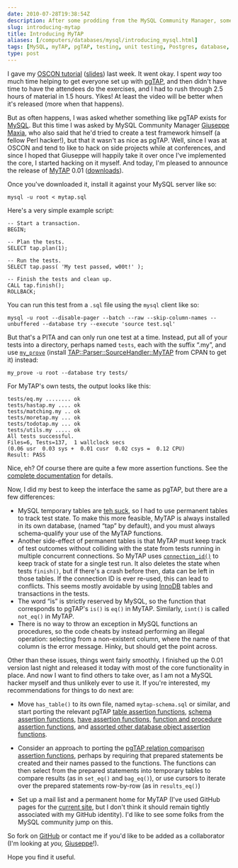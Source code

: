 ```yaml
--- 
date: 2010-07-28T19:38:54Z
description: After some prodding from the MySQL Community Manager, some OSCON hacking yields tangible results.
slug: introducing-mytap
title: Introducing MyTAP
aliases: [/computers/databases/mysql/introducing_mysql.html]
tags: [MySQL, myTAP, pgTAP, testing, unit testing, Postgres, database, test-driven database development, test-driven database design]
type: post
---
```


I gave my [OSCON tutorial] ([slides]) last week. It went okay. I spent *way* too
much time helping to get everyone set up with [pgTAP], and then didn't have time
to have the attendees do the exercises, and I had to rush through 2.5 hours of
material in 1.5 hours. Yikes! At least the video will be better when it's
released (more when that happens).

But as often happens, I was asked whether something like pgTAP exists for
[MySQL]. But this time I was asked by MySQL Community Manager [Giuseppe Maxia],
who also said that he'd tried to create a test framework himself (a fellow Perl
hacker!), but that it wasn't as nice as pgTAP. Well, since I was at OSCON and
tend to like to hack on side projects while at conferences, and since I hoped
that Giuseppe will happily take it over once I've implemented the core, I
started hacking on it myself. And today, I'm pleased to announce the release of
[MyTAP] 0.01 ([downloads]).

Once you've downloaded it, install it against your MySQL server like so:

    mysql -u root < mytap.sql

Here's a very simple example script:

    -- Start a transaction.
    BEGIN;

    -- Plan the tests.
    SELECT tap.plan(1);

    -- Run the tests.
    SELECT tap.pass( 'My test passed, w00t!' );

    -- Finish the tests and clean up.
    CALL tap.finish();
    ROLLBACK;

You can run this test from a `.sql` file using the `mysql` client like so:

    mysql -u root --disable-pager --batch --raw --skip-column-names --unbuffered --database try --execute 'source test.sql'

But that's a PITA and can only run one test at a time. Instead, put all of your
tests into a directory, perhaps named `tests`, each with the suffix “.my”, and
use [`my_prove`] (install [TAP::Parser::SourceHandler::MyTAP] from CPAN to get
it) instead:

    my_prove -u root --database try tests/

For MyTAP's own tests, the output looks like this:

    tests/eq.my ........ ok
    tests/hastap.my .... ok
    tests/matching.my .. ok
    tests/moretap.my ... ok
    tests/todotap.my ... ok
    tests/utils.my ..... ok
    All tests successful.
    Files=6, Tests=137,  1 wallclock secs
    (0.06 usr  0.03 sys +  0.01 cusr  0.02 csys =  0.12 CPU)
    Result: PASS

Nice, eh? Of course there are quite a few more assertion functions. See the
[complete documentation] for details.

Now, I did my best to keep the interface the same as pgTAP, but there are a few
differences:

-   MySQL temporary tables are [teh suck], so I had to use permanent tables to
    track test state. To make this more feasible, MyTAP is always installed in
    its own database, (named “tap” by default), and you must always
    schema-qualify your use of the MyTAP functions.
-   Another side-effect of permanent tables is that MyTAP must keep track of
    test outcomes without colliding with the state from tests running in
    multiple concurrent connections. So MyTAP uses [`connection_id()`] to keep
    track of state for a single test run. It also deletes the state when tests
    `finish()`, but if there's a crash before then, data can be left in those
    tables. If the connection ID is ever re-used, this can lead to conflicts.
    This seems mostly avoidable by using [InnoDB] tables and transactions in the
    tests.
-   The word “is” is strictly reserved by MySQL, so the function that
    corresponds to pgTAP's `is()` is `eq()` in MyTAP. Similarly, `isnt()` is
    called `not_eq()` in MyTAP.
-   There is no way to throw an exception in MySQL functions an procedures, so
    the code cheats by instead performing an illegal operation: selecting from a
    non-existent column, where the name of that column is the error message.
    Hinky, but should get the point across.

Other than these issues, things went fairly smoothly. I finished up the 0.01
version last night and released it today with most of the core functionality in
place. And now I want to find others to take over, as I am not a MySQL hacker
myself and thus unlikely ever to use it. If you're interested, my
recommendations for things to do next are:

-   Move `has_table()` to its own file, named `mytap-schema.sql` or similar, and
    start porting the relevant pgTAP [table assertion functions], [schema
    assertion functions], [have assertion functions], [function and procedure
    assertion functions], and [assorted other database object assertion
    functions].

-   Consider an approach to porting the [pgTAP relation comparison assertion
    functions], perhaps by requiring that prepared statements be created and
    their names passed to the functions. The functions can then select from the
    prepared statements into temporary tables to compare results (as in
    `set_eq()` and `bag_eq()`), or use cursors to iterate over the prepared
    statements row-by-row (as in `results_eq()`)

-   Set up a mail list and a permanent home for MyTAP (I've used GitHub pages
    for the [current site], but I don't think it should remain tightly
    associated with my GitHub identity). I'd like to see some folks from the
    MySQL community jump on this.

So fork on [GitHub] or contact me if you'd like to be added as a collaborator
(I'm looking at *you,* [Giuseppe][Giuseppe Maxia]!).

Hope you find it useful.

  [OSCON tutorial]: http://www.oscon.com/oscon2010/public/schedule/detail/14168
    "Test Driven Database Development"
  [slides]: https://www.slideshare.net/justatheory/test-drivern-database-development
    "slides on SlideShare"
  [pgTAP]: http://pgtap.org/
  [MySQL]: http://www.mysql.com/
  [Giuseppe Maxia]: http://datacharmer.blogspot.com/
  [MyTAP]: http://github.com/theory/mytap/
  [downloads]: http://github.com/theory/mytap/downloads
  [`my_prove`]: http://search.cpan.org/perldoc?my_prove
  [TAP::Parser::SourceHandler::MyTAP]: http://search.cpan.org/dist/TAP-Parser-SourceHandler-MyTAP/
  [complete documentation]: http://theory.github.com/mytap/documentation.html
  [teh suck]: http://dev.mysql.com/doc/refman/5.0/en/temporary-table-problems.html
  [`connection_id()`]: http://dev.mysql.com/doc/refman/5.0/en/information-functions.html#function_connection-id
  [InnoDB]: http://dev.mysql.com/doc/refman/5.0/en/innodb.html
  [table assertion functions]: http://pgtap.org/documentation.html#Table+For+One
  [schema assertion functions]: http://pgtap.org/documentation.html#The+Schema+Things
  [have assertion functions]: http://pgtap.org/documentation.html#To+Have+or+Have+Not
  [function and procedure assertion functions]: http://pgtap.org/documentation.html#Feeling+Funky
  [assorted other database object assertion functions]: http://pgtap.org/documentation.html#Database+Deets
  [pgTAP relation comparison assertion functions]: http://pgtap.org/documentation.html#Pursuing+Your+Query
  [current site]: http://theory.github.com/mytap/
  [GitHub]: http://github.com/theory/mytap/ "MyTAP on GitHub"
